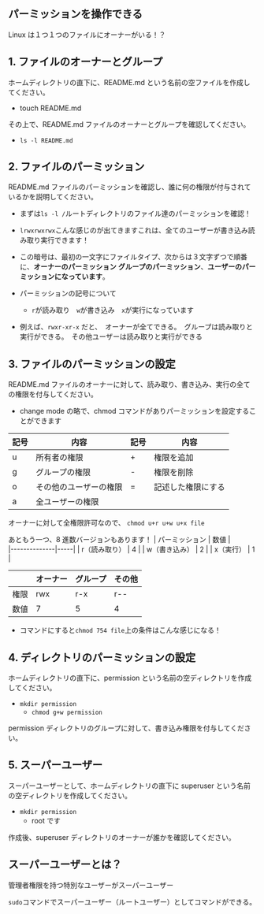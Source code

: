 ## パーミッションを操作できる

Linux は１つ１つのファイルにオーナーがいる！？

## 1. ファイルのオーナーとグループ

ホームディレクトリの直下に、README.md という名前の空ファイルを作成してください。

- touch README.md

その上で、README.md ファイルのオーナーとグループを確認してください。

- `ls -l README.md`

## 2. ファイルのパーミッション

README.md ファイルのパーミッションを確認し、誰に何の権限が付与されているかを説明してください。

- まずは`ls -l /`ルートディレクトリのファイル達のパーミッションを確認！
- `lrwxrwxrwx`こんな感じのが出てきますこれは、全てのユーザーが書き込み読み取り実行できます！

- この暗号は、最初の一文字にファイルタイプ、次からは３文字ずつで順番に、**オーナーのパーミッション**
  **グループのパーミッション**、**ユーザーのパーミッションになっています**。

- パーミッションの記号について

  - `r`が読み取り　`w`が書き込み　`x`が実行になっています

- 例えば、`rwxr-xr-x` だと、　オーナーが全てできる。　グループは読み取りと実行ができる。　その他ユーザーは読み取りと実行ができる

## 3. ファイルのパーミッションの設定

README.md ファイルのオーナーに対して、読み取り、書き込み、実行の全ての権限を付与してください。

- change mode の略で、chmod コマンドがありパーミッションを設定することができます

| 記号 | 内容                   | 記号 | 内容               |
| ---- | ---------------------- | ---- | ------------------ |
| u    | 所有者の権限           | +    | 権限を追加         |
| g    | グループの権限         | -    | 権限を削除         |
| o    | その他のユーザーの権限 | =    | 記述した権限にする |
| a    | 全ユーザーの権限       |      |                    |

オーナーに対して全権限許可なので、 `chmod u+r u+w u+x file `

あともう一つ、8 進数バージョンもあります！
| パーミッション | 数値 |  
|--------------|-----|
| r（読み取り） | 4 |
| w（書き込み） | 2 |
| x（実行） | 1 |

|      | オーナー | グループ | その他 |
| ---- | -------- | -------- | ------ |
| 権限 | rwx      | r-x      | r--    |
| 数値 | 7        | 5        | 4      |

- コマンドにすると`chmod 754 file`上の条件はこんな感じになる！

## 4. ディレクトリのパーミッションの設定

ホームディレクトリの直下に、permission という名前の空ディレクトリを作成してください。

- `mkdir permission`
  - `chmod g+w permission`

permission ディレクトリのグループに対して、書き込み権限を付与してください。

## 5. スーパーユーザー

スーパーユーザーとして、ホームディレクトリの直下に superuser という名前の空ディレクトリを作成してください。

- `mkdir permission`
  - root です

作成後、superuser ディレクトリのオーナーが誰かを確認してください。

## スーパーユーザーとは？

管理者権限を持つ特別なユーザーがスーパーユーザー

`sudo`コマンドでスーパーユーザー（ルートユーザー）としてコマンドができる。
